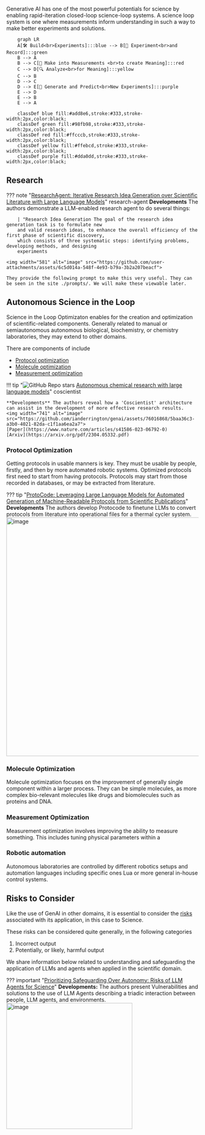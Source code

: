 Generative AI has one of the most powerful potentials for science by enabling rapid-iteration closed-loop science-loop systems. A science loop system is one where measurements inform understanding in such a way to make better experiments and solutions.


```mermaid
    graph LR
    A[🛠️ Build<br>Experiments]:::blue --> B[🔬 Experiment<br>and Record]:::green
    B --> A
    B --> C[📏 Make into Measurements <br>to create Meaning]:::red
    C --> D[🔍 Analyze<br>for Meaning]:::yellow
    C --> B
    D --> C
    D --> E[🔮 Generate and Predict<br>New Experiments]:::purple
    E --> D
    E --> B
    E --> A

    classDef blue fill:#add8e6,stroke:#333,stroke-width:2px,color:black;
    classDef green fill:#98fb98,stroke:#333,stroke-width:2px,color:black;
    classDef red fill:#ffcccb,stroke:#333,stroke-width:2px,color:black;
    classDef yellow fill:#ffebcd,stroke:#333,stroke-width:2px,color:black;
    classDef purple fill:#dda0dd,stroke:#333,stroke-width:2px,color:black;
```

## Research

??? note "[ResearchAgent: Iterative Research Idea Generation over Scientific Literature with Large Language Models](https://arxiv.org/pdf/2404.07738.pdf)" research-agent
    **Developments** The authors demonstrate a LLM-enabled research agent to do several things: 
    
        | "Research Idea Generation The goal of the research idea generation task is to formulate new
        and valid research ideas, to enhance the overall efficiency of the first phase of scientific discovery,
        which consists of three systematic steps: identifying problems, developing methods, and designing
        experiments
    
    <img width="581" alt="image" src="https://github.com/user-attachments/assets/6c5d014a-548f-4e93-b79a-3b2a207beacf">

    They provide the following prompt to make this very useful. They can be seen in the site ./prompts/. We will make these viewable later.

    

    


## Autonomous Science in the Loop

Science in the Loop Optimizaton enables for the creation and optimization of scientific-related components. Generally related to manual or semiautonomous autonomous biological, biochemistry, or chemistry laboratories, they may extend to other domains.

There are components of include 

- [Protocol optimization](#protocol-optimization)
- [Molecule optimization](#molecule-optimization)
- [Measurement optimization](#measurement-optimization)


!!! tip "![GitHub Repo stars](https://badgen.net/github/stars/gomesgroup/coscientist) [Autonomous chemical research with large language models](https://github.com/gomesgroup/coscientist)" coscientist
    
    **Developments** The authors reveal how a 'Coscientist' architecture can assist in the development of more effective research results.
    <img width="741" alt="image" src="https://github.com/ianderrington/genai/assets/76016868/5baa36c3-a3b0-4021-82da-c1f1aa6ea2a7">
    [Paper](https://www.nature.com/articles/s41586-023-06792-0)
    [Arxiv](https://arxiv.org/pdf/2304.05332.pdf)
    
    
### Protocol Optimization

Getting protocols in usable manners is key. They must be usable by people, firstly, and then by more automated robotic systems. 
Optimized protocols first need to start from having protocols. Protocols may start from those recorded in databases, or may be extracted from literature. 

??? tip "[ProtoCode: Leveraging Large Language Models for Automated Generation of Machine-Readable Protocols from Scientific Publications](https://arxiv.org/pdf/2312.06241.pdf)"
    **Developments** The authors develop Protocode to finetune LLMs to convert protocols from literature into operational files for a thermal cycler system. 
    <img width="625" alt="image" src="https://github.com/ianderrington/genai/assets/76016868/8fd92c6c-1e14-4cc8-8187-99c56ab929fc">


### Molecule Optimization 

Molecule optimization focuses on the improvement of generally single component within a larger process. They can be simple molecules, as more complex bio-relevant molecules like drugs and biomolecules such as proteins and DNA. 


### Measurement Optimization

Measurement optimization involves improving the ability to measure something. This includes tuning physical parameters within a


### Robotic automation

Autonomous laboratories are controlled by different robotics setups and automation languages including specific ones Lua or more general in-house control systems. 

## Risks to Consider

Like the use of GenAI in other domains, it is essential to consider the [risks](../../de-risking/index.md) associated with its application, in this case to Science. 

These risks can be considered quite generally, in the following categories
1. Incorrect output
2. Potentially, or likely, harmful output

We share information below related to understanding and safeguarding the application of LLMs and agents when applied in the scientific domain. 

??? important "[Prioritizing Safeguarding Over Autonomy: Risks of LLM Agents for Science](https://arxiv.org/pdf/2402.04247)"
    **Developments:** The authors present Vulnerabilities and solutions to the use of LLM Agents describing a triadic interaction between people, LLM agents, and environments.
    <img width="330" alt="image" src="https://github.com/user-attachments/assets/889f4ad6-4aa9-43c7-83ef-40407136b687">





